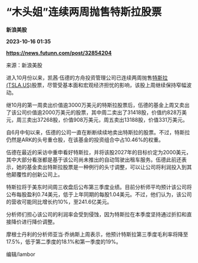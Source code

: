 # “木头姐”连续两周抛售特斯拉股票
**新浪美股**

**2023-10-16 01:35**

**https://news.futunn.com/post/32854204**

来源：新浪美股

进入10月份以来，凯茜·伍德的方舟投资管理公司已连续两周抛售[特斯拉(TSLA.US)](https://www.futunn.com/quote/stock?m=us&code=TSLA)股票，尽管受基本面和宏观经济担忧的影响，该股上周继续保持窄幅波动。

继10月的第一周卖出价值逾3000万美元的特斯拉股票后，伍德的基金上周又卖出了该公司价值逾2000万美元的股票，其中周二卖出了31418股，价值约828万美元，周三卖出37268股，价值908万美元，周五卖出13188股，价值331万美元。

自6月中旬以来，伍德的公司一直在断断续续地卖出特斯拉的股票。不过，特斯拉仍然是ARK的头号重仓股，在该基金的投资组合中占10.46%的权重。

伍德在最近的采访中重申看好特斯拉，并将该股2027年的目标价定为2000美元，其中大部分看涨都是基于该公司尚未推出的自动驾驶出租车服务。伍德此前还表示，她的基金卖出特斯拉股票是一种例行的头寸调整，可以让公司将利润投入到其他颠覆性的创新公司上。

特斯拉将于美东时间周三收盘后公布第三季度业绩。目前分析师平均预计该公司将公布每股盈利0.74美元，低于上年同期的每股1.04美元。不过，他们认为，该公司的营收可能同比增长约10%，至241.6亿美元。

分析师们担心该公司的利润率会受到侵蚀，因为特斯拉在本季度坚持通过折扣和直接降价进行降价调整。

摩根士丹利的分析师亚当·乔纳斯上周表示，他预计特斯拉第三季度毛利率将降至17.5%，低于第二季度的18.1%和第一季度的19%。

编辑/lambor